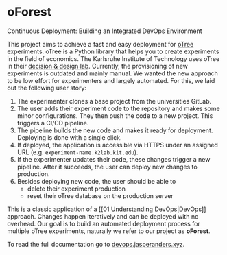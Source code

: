 # oForest
Continuous Deployment: Building an Integrated DevOps Environment

This project aims to achieve a fast and easy deployment for [oTree](https://www.otree.org/) experiments. oTree is a Python library that helps you to create experiments in the field of economics. The Karlsruhe Institute of Technology uses oTree in their [decision & design lab](https://www.kd2lab.kit.edu/english/index.php). Currently, the provisioning of new experiments is outdated and mainly manual. We wanted the new approach to be low effort for experimenters and largely automated. For this, we laid out the following user story:

1. The experimenter clones a base project from the universities GitLab.
2. The user adds their experiment code to the repository and makes some minor configurations. They then push the code to a new project. This triggers a CI/CD pipeline.
3. The pipeline builds the new code and makes it ready for deployment. Deploying is done with a single click.
4. If deployed, the application is accessible via HTTPS under an assigned URL (e.g. `experiment-name.k2lab.kit.edu`).
5. If the experimenter updates their code, these changes trigger a new pipeline. After it succeeds, the user can deploy new changes to production.
7. Besides deploying new code, the user should be able to
	- delete their experiment production
	- reset their oTree database on the production server

This is a classic application of a [[01 Understanding DevOps|DevOps]] approach. Changes happen iteratively and can be deployed with no overhead. Our goal is to build an automated deployment process for multiple oTree experiments, naturally we refer to our project as **oForest**.

To read the full documentation go to [devops.jasperanders.xyz](https://devops.jasperanders.xyz).